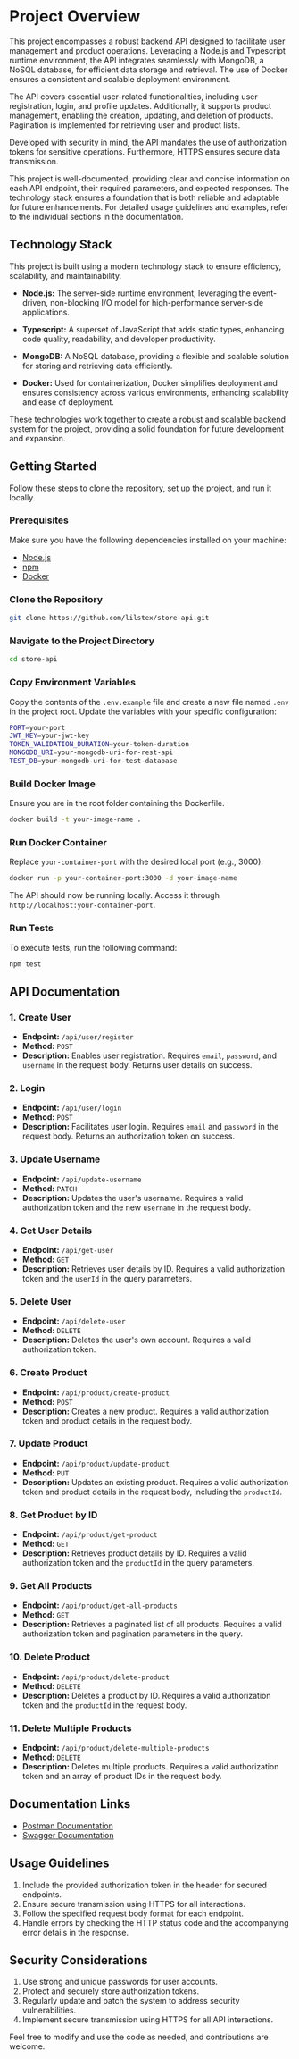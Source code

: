 # Project Overview

This project encompasses a robust backend API designed to facilitate user management and product operations. Leveraging a Node.js and Typescript runtime environment, the API integrates seamlessly with MongoDB, a NoSQL database, for efficient data storage and retrieval. The use of Docker ensures a consistent and scalable deployment environment.

The API covers essential user-related functionalities, including user registration, login, and profile updates. Additionally, it supports product management, enabling the creation, updating, and deletion of products. Pagination is implemented for retrieving user and product lists.

Developed with security in mind, the API mandates the use of authorization tokens for sensitive operations. Furthermore, HTTPS ensures secure data transmission.

This project is well-documented, providing clear and concise information on each API endpoint, their required parameters, and expected responses. The technology stack ensures a foundation that is both reliable and adaptable for future enhancements. For detailed usage guidelines and examples, refer to the individual sections in the documentation.

## Technology Stack

This project is built using a modern technology stack to ensure efficiency, scalability, and maintainability.

- **Node.js:** The server-side runtime environment, leveraging the event-driven, non-blocking I/O model for high-performance server-side applications.

- **Typescript:** A superset of JavaScript that adds static types, enhancing code quality, readability, and developer productivity.

- **MongoDB:** A NoSQL database, providing a flexible and scalable solution for storing and retrieving data efficiently.

- **Docker:** Used for containerization, Docker simplifies deployment and ensures consistency across various environments, enhancing scalability and ease of deployment.

These technologies work together to create a robust and scalable backend system for the project, providing a solid foundation for future development and expansion.


## Getting Started

Follow these steps to clone the repository, set up the project, and run it locally.

### Prerequisites

Make sure you have the following dependencies installed on your machine:

- [Node.js](https://nodejs.org/)
- [npm](https://www.npmjs.com/get-npm)
- [Docker](https://www.docker.com/)

### Clone the Repository

```bash
git clone https://github.com/lilstex/store-api.git
```

### Navigate to the Project Directory

```bash
cd store-api
```

### Copy Environment Variables

Copy the contents of the `.env.example` file and create a new file named `.env` in the project root. Update the variables with your specific configuration:

```bash
PORT=your-port
JWT_KEY=your-jwt-key
TOKEN_VALIDATION_DURATION=your-token-duration
MONGODB_URI=your-mongodb-uri-for-rest-api
TEST_DB=your-mongodb-uri-for-test-database
```

### Build Docker Image

Ensure you are in the root folder containing the Dockerfile.

```bash
docker build -t your-image-name .
```

### Run Docker Container

Replace `your-container-port` with the desired local port (e.g., 3000).

```bash
docker run -p your-container-port:3000 -d your-image-name
```

The API should now be running locally. Access it through `http://localhost:your-container-port`.

### Run Tests

To execute tests, run the following command:

```bash
npm test
```

## API Documentation

### 1. Create User

- **Endpoint:** `/api/user/register`
- **Method:** `POST`
- **Description:** Enables user registration. Requires `email`, `password`, and `username` in the request body. Returns user details on success.

### 2. Login

- **Endpoint:** `/api/user/login`
- **Method:** `POST`
- **Description:** Facilitates user login. Requires `email` and `password` in the request body. Returns an authorization token on success.

### 3. Update Username

- **Endpoint:** `/api/update-username`
- **Method:** `PATCH`
- **Description:** Updates the user's username. Requires a valid authorization token and the new `username` in the request body.

### 4. Get User Details

- **Endpoint:** `/api/get-user`
- **Method:** `GET`
- **Description:** Retrieves user details by ID. Requires a valid authorization token and the `userId` in the query parameters.

### 5. Delete User

- **Endpoint:** `/api/delete-user`
- **Method:** `DELETE`
- **Description:** Deletes the user's own account. Requires a valid authorization token.

### 6. Create Product

- **Endpoint:** `/api/product/create-product`
- **Method:** `POST`
- **Description:** Creates a new product. Requires a valid authorization token and product details in the request body.

### 7. Update Product

- **Endpoint:** `/api/product/update-product`
- **Method:** `PUT`
- **Description:** Updates an existing product. Requires a valid authorization token and product details in the request body, including the `productId`.

### 8. Get Product by ID

- **Endpoint:** `/api/product/get-product`
- **Method:** `GET`
- **Description:** Retrieves product details by ID. Requires a valid authorization token and the `productId` in the query parameters.

### 9. Get All Products

- **Endpoint:** `/api/product/get-all-products`
- **Method:** `GET`
- **Description:** Retrieves a paginated list of all products. Requires a valid authorization token and pagination parameters in the query.

### 10. Delete Product

- **Endpoint:** `/api/product/delete-product`
- **Method:** `DELETE`
- **Description:** Deletes a product by ID. Requires a valid authorization token and the `productId` in the request body.

### 11. Delete Multiple Products

- **Endpoint:** `/api/product/delete-multiple-products`
- **Method:** `DELETE`
- **Description:** Deletes multiple products. Requires a valid authorization token and an array of product IDs in the request body.

## Documentation Links

- [Postman Documentation](https://documenter.getpostman.com/view/15847668/2s9YeEcXkN)
- [Swagger Documentation](https://mainstack-api-a35cb424abb6.herokuapp.com/api-docs/)

## Usage Guidelines

1. Include the provided authorization token in the header for secured endpoints.
2. Ensure secure transmission using HTTPS for all interactions.
3. Follow the specified request body format for each endpoint.
4. Handle errors by checking the HTTP status code and the accompanying error details in the response.

## Security Considerations

1. Use strong and unique passwords for user accounts.
2. Protect and securely store authorization tokens.
3. Regularly update and patch the system to address security vulnerabilities.
4. Implement secure transmission using HTTPS for all API interactions.

Feel free to modify and use the code as needed, and contributions are welcome.
